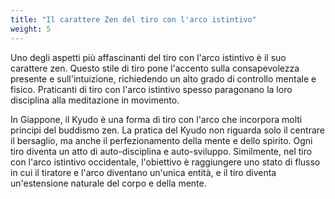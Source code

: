 ```yaml
---
title: "Il carattere Zen del tiro con l'arco istintivo"
weight: 5
---
```


Uno degli aspetti più affascinanti del tiro con l'arco istintivo è il suo carattere zen. Questo stile di tiro pone
l'accento sulla consapevolezza presente e sull'intuizione, richiedendo un alto grado di controllo mentale e fisico.
Praticanti di tiro con l'arco istintivo spesso paragonano la loro disciplina alla meditazione in movimento.

In Giappone, il Kyudo è una forma di tiro con l'arco che incorpora molti principi del buddismo zen. La pratica del Kyudo
non riguarda solo il centrare il bersaglio, ma anche il perfezionamento della mente e dello spirito. Ogni tiro diventa
un atto di auto-disciplina e auto-sviluppo. Similmente, nel tiro con l'arco istintivo occidentale, l'obiettivo è
raggiungere uno stato di flusso in cui il tiratore e l'arco diventano un'unica entità, e il tiro diventa un'estensione
naturale del corpo e della mente.


